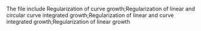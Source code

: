 The file include  Regularization of curve growth;Regularization of linear and circular curve integrated growth;Regularization of linear and curve integrated growth;Regularization of linear growth
